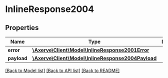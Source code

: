 # InlineResponse2004

## Properties
Name | Type | Description | Notes
------------ | ------------- | ------------- | -------------
**error** | [**\Axerve\Client\Model\InlineResponse2001Error**](InlineResponse2001Error.md) |  | [optional] 
**payload** | [**\Axerve\Client\Model\InlineResponse2004Payload**](InlineResponse2004Payload.md) |  | [optional] 

[[Back to Model list]](../../README.md#documentation-for-models) [[Back to API list]](../../README.md#documentation-for-api-endpoints) [[Back to README]](../../README.md)

